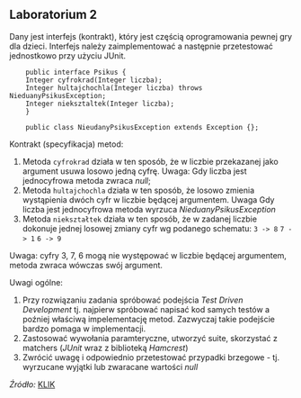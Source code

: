 ## Laboratorium 2

Dany jest interfejs (kontrakt), który jest częścią oprogramowania pewnej gry dla dzieci.
Interfejs należy zaimplementować a następnie przetestować jednostkowo przy użyciu JUnit.

		public interface Psikus {
		Integer cyfrokrad(Integer liczba);
		Integer hultajchochla(Integer liczba) throws NieduanyPsikusException;
		Integer nieksztaltek(Integer liczba);
		}
        
		public class NieudanyPsikusException extends Exception {};

Kontrakt (specyfikacja) metod:
1. Metoda `cyfrokrad` działa w ten sposób, że w liczbie przekazanej jako argument usuwa losowo jedną cyfrę. Uwaga: Gdy liczba jest jednocyfrowa metoda zwraca _null_;
2. Metoda `hultajchochla` działa w ten sposób, że losowo zmienia wystąpienia dwóch cyfr w liczbie będącej argumentem. Uwaga Gdy liczba jest jednocyfrowa metoda wyrzuca _NieduanyPsikusException_
3. Metoda `niekształtek` działa w ten sposób, że w zadanej liczbie dokonuje jednej losowej zmiany cyfr wg podanego schematu:
`3 -> 8`
`7 -> 1`
`6 -> 9`

  Uwaga: cyfry 3, 7, 6 mogą nie występować w liczbie będącej argumentem, metoda        zwraca wówczas swój argument.

Uwagi ogólne:
1. Przy rozwiązaniu zadania spróbować podejścia _Test Driven Development_ tj. najpierw spróbować napisać kod samych testów a poźniej właściwą impelementację metod. Zazwyczaj takie podejście bardzo pomaga w implementacji.
2. Zastosować wywołania paramteryczne, utworzyć suite, skorzystać z matchers (_JUnit_ wraz z biblioteką _Hamcrest_)
3. Zwrócić uwagę i odpowiednio przetestować przypadki brzegowe - tj. wyrzucane wyjątki lub zwaracane wartości _null_

_Źródło:_ [KLIK](https://inf.ug.edu.pl/~jdybiz/taj/index.php)